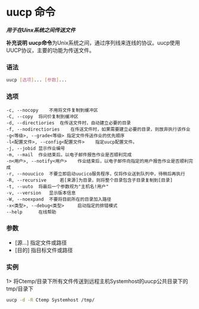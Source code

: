# uucp 命令
***用于在Uinx系统之间传送文件***

**补充说明**
**uucp命令**为Unix系统之间，通过序列线来连线的协议。uucp使用UUCP协议，主要的功能为传送文件。

### 语法
```bash
uucp [选项]... [参数]...
```

### 选项
```
-c, --nocopy	不用将文件复制到缓冲区
-C, --copy	将问价复制到缓冲区
-d, --directiories	在传送文件时，自动建立必要的目录
-f, --nodirectiories	在传送文件时，如果需要建立必要的目录，则放弃执行该作业
-g<等级>, --grade<等级>	指定文件传送作业的优先顺序
-l<配置文件>, --config<配置文件>	指定uucp配置文件。
-j, --jobid	显示作业编号
-m, --mail	作业结束后，以电子邮件报告作业是否顺利完成
-n<用户>, --notify<用户>	作业结束后，以电子邮件向指定的用户报告作业是否顺利完成
-r, --nouucico	不要立即启动uucico服务程序，仅将作业送到队列中，待稍后再执行
-R, --recursive		若[来源]为目录，则将整个目录包含子目录复制到[目录]
-t, --uuto	将最后一个参数视为"主机名!用户"
-v, --version	显示版本信息
-W, --noexpand	不要将目前所在的目录加入路径
-x<类型>, --debug<类型>		启动指定的排错模式
--help		在线帮助
```

### 参数
- [源...] 指定文件或路径
- [目的] 指目标文件或路径

### 实例
1> 将Ctemp/目录下所有文件传送到远程主机Systemhost的uucp公共目录下的tmp/目录下
```bash
uucp -d -R Ctemp Systemhost /tmp/
```
